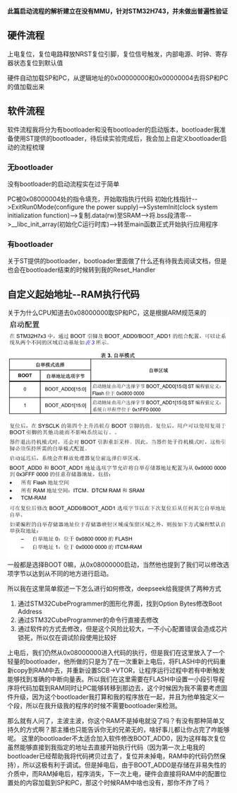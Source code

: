 **此篇启动流程的解析建立在没有MMU，针对STM32H743，并未做出普遍性验证**

## 硬件流程
上电复位，复位电路释放NRST复位引脚，复位信号触发，内部电源、时钟、寄存器状态复位到默认值

硬件自动加载SP和PC，从逻辑地址的0x00000000和0x00000004去将SP和PC的值加载出来


## 软件流程
软件流程我将分为有bootloader和没有bootloader的启动版本，bootloader我准备使用ST提供的bootloader，待后续实验完成后，我会加上自定义bootloader启动的流程梳理

### 无bootloader
没有bootloader的启动流程实在过于简单

PC被0x08000004处的指令填充，开始取指执行代码
初始化栈指针-->ExitRun0Mode(configure the power supply)-->SystemInit(clock system initialization function)-->复制.data(rw)至SRAM-->将.bss段清零-->__libc_init_array(初始化C运行时库)-->转至main函数正式开始执行应用程序

### 有bootloader
关于ST提供的bootloader，bootloader里面做了什么还有待我去阅读文档，但是也会在bootloader结束的时候转到我的Reset_Handler

## 自定义起始地址--RAM执行代码
关于为什么CPU知道去0x08000000取SP和PC，这是根据ARM规范来的
![alt text](./Picture/startup_config.png)
一般都是选择BOOT 0嘛，从0x08000000启动，当然他也提到了我们可以修改选项字节以达到从不同的地方进行启动。

所以我在这里简单叙述一下怎么进行如何修改，deepseek给我提供了两种方式
  1. 通过STM32CubeProgrammer的图形化界面，找到Option Bytes修改Boot Address
  2. 通过STM32CubeProgrammer的命令行直接去修改
  3. 通过软件的方式去修改，但是这个风险比较大，一不小心配置错误会造成芯片锁死，所以仅在调试阶段使用比较好

上电后，我们仍然从0x08000000进入代码的执行，但是我们在这里放入了一个轻量的bootloader，他所做的只是为了在一次重新上电后，将FLASH中的代码重新copy到RAM中去，并重新设置SCB->VTOR，让程序运行过程中若有中断触发能够找到准确的中断向量表。所以我们在这里需要在FLASH中设置一小段引导程序将代码加载到RAM同时让PC能够转移到那边去，这个时候因为我不需要考虑固件升级，因为这个bootloader我打算和我的程序放在一起，并且为他单独定义一个段，所以在我升级我的程序的时候不需要bootloader来检测。

那么就有人问了，主波主波，你这个RAM不是掉电就没了吗？有没有那种简单又持久的方式啊？那主播也只能告诉你无的兄弟无的，啥好事儿都让你占完了咋能够呢。
这里的bootloader不太适合加入软件修改BOOT_ADD0，因为这样每次复位虽然能够直接到我指定的地址去直接开始执行代码（因为第一次上电我的bootloader已经帮助我将代码拷贝过去了，复位并未掉电，RAM中的代码仍然保持），所以这极有利于调试。但是掉电后，由于BOOT_ADD0是存储在非易失性的介质中，而RAM掉电后，程序消失，下一次上电，硬件会直接将RAM中的配置位置处的内容加载到SP和PC，那这个时候RAM中啥也没有，那你不炸了吗？

